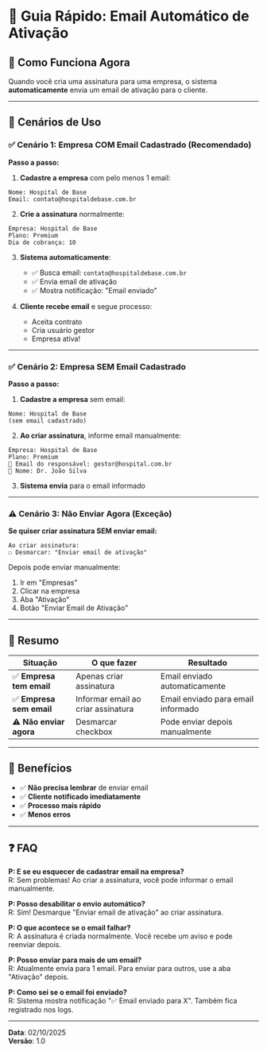 # 🚀 Guia Rápido: Email Automático de Ativação

## 📖 Como Funciona Agora

Quando você cria uma assinatura para uma empresa, o sistema **automaticamente** envia um email de ativação para o cliente.

---

## 🎯 Cenários de Uso

### ✅ Cenário 1: Empresa COM Email Cadastrado (Recomendado)

**Passo a passo:**

1. **Cadastre a empresa** com pelo menos 1 email:
```
Nome: Hospital de Base
Email: contato@hospitaldebase.com.br
```

2. **Crie a assinatura** normalmente:
```
Empresa: Hospital de Base
Plano: Premium
Dia de cobrança: 10
```

3. **Sistema automaticamente**:
   - ✅ Busca email: `contato@hospitaldebase.com.br`
   - ✅ Envia email de ativação
   - ✅ Mostra notificação: "Email enviado"

4. **Cliente recebe email** e segue processo:
   - Aceita contrato
   - Cria usuário gestor
   - Empresa ativa!

---

### ✅ Cenário 2: Empresa SEM Email Cadastrado

**Passo a passo:**

1. **Cadastre a empresa** sem email:
```
Nome: Hospital de Base
(sem email cadastrado)
```

2. **Ao criar assinatura**, informe email manualmente:
```
Empresa: Hospital de Base
Plano: Premium
📧 Email do responsável: gestor@hospital.com.br
👤 Nome: Dr. João Silva
```

3. **Sistema envia** para o email informado

---

### ⚠️ Cenário 3: Não Enviar Agora (Exceção)

**Se quiser criar assinatura SEM enviar email:**

```
Ao criar assinatura:
☐ Desmarcar: "Enviar email de ativação"
```

Depois pode enviar manualmente:
1. Ir em "Empresas"
2. Clicar na empresa
3. Aba "Ativação"
4. Botão "Enviar Email de Ativação"

---

## 📝 Resumo

| Situação | O que fazer | Resultado |
|----------|-------------|-----------|
| ✅ **Empresa tem email** | Apenas criar assinatura | Email enviado automaticamente |
| ✅ **Empresa sem email** | Informar email ao criar assinatura | Email enviado para email informado |
| ⚠️ **Não enviar agora** | Desmarcar checkbox | Pode enviar depois manualmente |

---

## 🎉 Benefícios

- ✅ **Não precisa lembrar** de enviar email
- ✅ **Cliente notificado imediatamente**
- ✅ **Processo mais rápido**
- ✅ **Menos erros**

---

## ❓ FAQ

**P: E se eu esquecer de cadastrar email na empresa?**  
R: Sem problemas! Ao criar a assinatura, você pode informar o email manualmente.

**P: Posso desabilitar o envio automático?**  
R: Sim! Desmarque "Enviar email de ativação" ao criar assinatura.

**P: O que acontece se o email falhar?**  
R: A assinatura é criada normalmente. Você recebe um aviso e pode reenviar depois.

**P: Posso enviar para mais de um email?**  
R: Atualmente envia para 1 email. Para enviar para outros, use a aba "Ativação" depois.

**P: Como sei se o email foi enviado?**  
R: Sistema mostra notificação "✅ Email enviado para X". Também fica registrado nos logs.

---

**Data**: 02/10/2025  
**Versão**: 1.0
